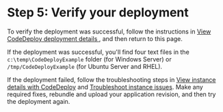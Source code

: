 # Step 5: Verify your deployment<a name="tutorials-on-premises-instance-5-verify-deployment"></a>

To verify the deployment was successful, follow the instructions in [View CodeDeploy deployment details ](deployments-view-details.md), and then return to this page\.

If the deployment was successful, you'll find four text files in the `c:\temp\CodeDeployExample` folder \(for Windows Server\) or `/tmp/CodeDeployExample` \(for Ubuntu Server and RHEL\)\. 

If the deployment failed, follow the troubleshooting steps in [View instance details with CodeDeploy](instances-view-details.md) and [Troubleshoot instance issues](troubleshooting-ec2-instances.md)\. Make any required fixes, rebundle and upload your application revision, and then try the deployment again\.
